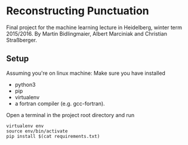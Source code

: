 # Reconstructing Punctuation

Final project for the machine learning lecture in Heidelberg, winter term 2015/2016.
By Martin Bidlingmaier, Albert Marciniak and Christian Straßberger.


## Setup

Assuming you're on linux machine:
Make sure you have installed

* python3
* pip
* virtualenv
* a fortran compiler (e.g. gcc-fortran).

Open a terminal in the project root directory and run
```shell
virtualenv env
source env/bin/activate
pip install $(cat requirements.txt)
```
